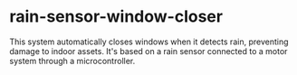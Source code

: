 # rain-sensor-window-closer
This system automatically closes windows when it detects rain, preventing damage to indoor assets. It's based on a rain sensor connected to a motor system through a microcontroller.
